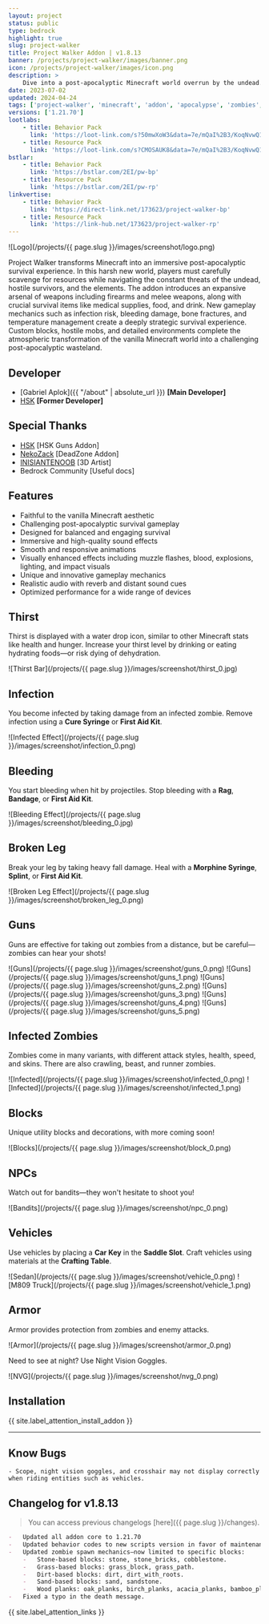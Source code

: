 ```yaml
---
layout: project
status: public
type: bedrock
highlight: true
slug: project-walker
title: Project Walker Addon | v1.8.13
banner: /projects/project-walker/images/banner.png
icon: /projects/project-walker/images/icon.png
description: >
    Dive into a post-apocalyptic Minecraft world overrun by the undead. Scavenge for supplies, craft weapons, and fight to survive against zombies and hostile survivors in this intense survival experience.
date: 2023-07-02
updated: 2024-04-24
tags: ['project-walker', 'minecraft', 'addon', 'apocalypse', 'zombies', 'survival']
versions: ['1.21.70']
lootlabs:
    - title: Behavior Pack
      link: 'https://loot-link.com/s?50mwXoW3&data=7e/mQaI%2B3/KoqNvwQ1OOhDB9TAbSh%2B3enfB6sjMSoPM%3D'
    - title: Resource Pack
      link: 'https://loot-link.com/s?CMOSAUK8&data=7e/mQaI%2B3/KoqNvwQ1OOhDB9TAbSh%2B3enfB6sjMSoPM%3D'
bstlar:
    - title: Behavior Pack
      link: 'https://bstlar.com/2EI/pw-bp'
    - title: Resource Pack
      link: 'https://bstlar.com/2EI/pw-rp'
linkvertise:
    - title: Behavior Pack
      link: 'https://direct-link.net/173623/project-walker-bp'
    - title: Resource Pack
      link: 'https://link-hub.net/173623/project-walker-rp'
---
```


![Logo](/projects/{{ page.slug }}/images/screenshot/logo.png)

Project Walker transforms Minecraft into an immersive post-apocalyptic survival experience. In this harsh new world,
players must carefully scavenge for resources while navigating the constant threats of the undead, hostile survivors,
and the elements. The addon introduces an expansive arsenal of weapons including firearms and melee weapons, along
with crucial survival items like medical supplies, food, and drink. New gameplay mechanics such as infection risk,
bleeding damage, bone fractures, and temperature management create a deeply strategic survival experience. Custom
blocks, hostile mobs, and detailed environments complete the atmospheric transformation of the vanilla Minecraft
world into a challenging post-apocalyptic wasteland.

## Developer

-   [Gabriel Aplok]({{ "/about" | absolute_url }}) **[Main Developer]**
-   [HSK](https://youtube.com/@HardSK) **[Former Developer]**

## Special Thanks

-   [HSK](https://youtube.com/@HardSK) [HSK Guns Addon]
-   [NekoZack](https://youtube.com/@NekoZack24) [DeadZone Addon]
-   [INISIANTENOOB](https://youtube.com/@INISIANTENOOB) [3D Artist]
-   Bedrock Community [Useful docs]

## Features

-   Faithful to the vanilla Minecraft aesthetic
-   Challenging post-apocalyptic survival gameplay
-   Designed for balanced and engaging survival
-   Immersive and high-quality sound effects
-   Smooth and responsive animations
-   Visually enhanced effects including muzzle flashes, blood, explosions, lighting, and impact visuals
-   Unique and innovative gameplay mechanics
-   Realistic audio with reverb and distant sound cues
-   Optimized performance for a wide range of devices

## Thirst

Thirst is displayed with a water drop icon, similar to other Minecraft stats like health and hunger. Increase your thirst level by drinking or eating hydrating foods—or risk dying of dehydration.

![Thirst Bar](/projects/{{ page.slug }}/images/screenshot/thirst_0.jpg)

## Infection

You become infected by taking damage from an infected zombie.
Remove infection using a **Cure Syringe** or **First Aid Kit**.

![Infected Effect](/projects/{{ page.slug }}/images/screenshot/infection_0.png)

## Bleeding

You start bleeding when hit by projectiles.
Stop bleeding with a **Rag**, **Bandage**, or **First Aid Kit**.

![Bleeding Effect](/projects/{{ page.slug }}/images/screenshot/bleeding_0.jpg)

## Broken Leg

Break your leg by taking heavy fall damage.
Heal with a **Morphine Syringe**, **Splint**, or **First Aid Kit**.

![Broken Leg Effect](/projects/{{ page.slug }}/images/screenshot/broken_leg_0.png)

## Guns

Guns are effective for taking out zombies from a distance, but be careful—zombies can hear your shots!

![Guns](/projects/{{ page.slug }}/images/screenshot/guns_0.png)
![Guns](/projects/{{ page.slug }}/images/screenshot/guns_1.png)
![Guns](/projects/{{ page.slug }}/images/screenshot/guns_2.png)
![Guns](/projects/{{ page.slug }}/images/screenshot/guns_3.png)
![Guns](/projects/{{ page.slug }}/images/screenshot/guns_4.png)
![Guns](/projects/{{ page.slug }}/images/screenshot/guns_5.png)

## Infected Zombies

Zombies come in many variants, with different attack styles, health, speed, and skins. There are also crawling, beast, and runner zombies.

![Infected](/projects/{{ page.slug }}/images/screenshot/infected_0.png)
![Infected](/projects/{{ page.slug }}/images/screenshot/infected_1.png)

## Blocks

Unique utility blocks and decorations, with more coming soon!

![Blocks](/projects/{{ page.slug }}/images/screenshot/block_0.png)

## NPCs

Watch out for bandits—they won't hesitate to shoot you!

![Bandits](/projects/{{ page.slug }}/images/screenshot/npc_0.png)

## Vehicles

Use vehicles by placing a **Car Key** in the **Saddle Slot**. Craft vehicles using materials at the **Crafting Table**.

![Sedan](/projects/{{ page.slug }}/images/screenshot/vehicle_0.png)
![M809 Truck](/projects/{{ page.slug }}/images/screenshot/vehicle_1.png)

## Armor

Armor provides protection from zombies and enemy attacks.

![Armor](/projects/{{ page.slug }}/images/screenshot/armor_0.png)

Need to see at night? Use Night Vision Goggles.

![NVG](/projects/{{ page.slug }}/images/screenshot/nvg_0.png)

## Installation

{{ site.label_attention_install_addon }}

---

## Know Bugs

```
- Scope, night vision goggles, and crosshair may not display correctly when riding entities such as vehicles.
```

## Changelog for v1.8.13

> You can access previous changelogs [here]({{ page.slug }}/changes).

```markdown
-   Updated all addon core to 1.21.70
-   Updated behavior codes to new scripts version in favor of maintenance.
-   Updated zombie spawn mechanics—now limited to specific blocks:
    -   Stone-based blocks: stone, stone_bricks, cobblestone.
    -   Grass-based blocks: grass_block, grass_path.
    -   Dirt-based blocks: dirt, dirt_with_roots.
    -   Sand-based blocks: sand, sandstone.
    -   Wood planks: oak_planks, birch_planks, acacia_planks, bamboo_planks, cherry_planks, jungle_planks, spruce_planks, warped_planks, crimson_planks, dark_oak_planks, mangrove_planks.
-   Fixed a typo in the death message.
```

<div class="alert alert-warning" role="alert">
  {{ site.label_attention_links }}
</div>

